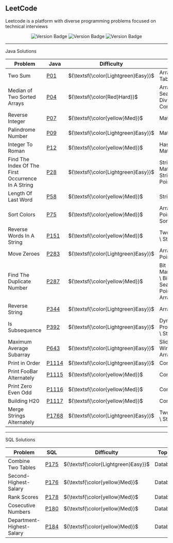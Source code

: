 ## LeetCode

Leetcode is a platform with diverse programming problems focused on technical interviews

<div align="center">
  <img src="https://img.shields.io/badge/Easy-12/826-gray?style=flat&logo=easy&labelColor=green" alt="Version Badge"/>
  <img src="https://img.shields.io/badge/Med.-11/1726-gray?style=flat&logo=med&labelColor=yellow" alt="Version Badge"/>
  <img src="https://img.shields.io/badge/Hard-1/747-gray?style=flat&logo=hard&labelColor=red" alt="Version Badge"/>
</div>

---
Java Solutions

| Problem | Java | Difficulty | Topics | Beats |
| -- | -- | -- | -- | -- |
| Two Sum | [P01](Java/1-Two-Sum/Problem.java) | ${\textsf{\color{Lightgreen}Easy}}$ | Array Hash \ Table | 98.63% |
| Median of Two Sorted Arrays | [P04](Java/4-Median-Of-Two-Sorted-Arrays/Problem.java) | ${\textsf{\color{Red}Hard}}$ | ArrayBinary \ Search \ Divide and Conquer | 31.53% |
| Reverse Integer | [P07](Java/7-Reverse-Integer/Problem.java) | ${\textsf{\color{yellow}Med}}$ | Math | 86.78% | 
| Palindrome Number | [P09](Java/9-Palindrome-Number/Problem.java) | ${\textsf{\color{Lightgreen}Easy}}$ | Math | 100.00% |
| Integer To Roman | [P12](Java/12-Integer-To-Roman/Problem.java) | ${\textsf{\color{yellow}Med}}$ | Hash Table \ Math \ String | 98.33% |
| Find The Index Of The First Occurrence In A String | [P28](Java/28-Find-The-Index-Of-The-First-Occurrence-In-A-String/Problem.java) | ${\textsf{\color{Lightgreen}Easy}}$ | String Matching \ String \ Two Pointers | 100.00% |  
| Length Of Last Word | [P58](Java/58-Length-Of-Last-Word/Problem.java) | ${\textsf{\color{yellow}Med}}$ | String | 100.00% |
| Sort Colors | [P75](Java/75-Sort-Colors/Problem.java) | ${\textsf{\color{yellow}Med}}$ | Array \ Two Pointers \ Sorting | 100.00% |
| Reverse Words In A String | [P151](Java/151-Reverse-Words-in-a-String/Problem.java) | ${\textsf{\color{yellow}Med}}$ | Two Pointers \ String | 20.66% | 
| Move Zeroes | [P283](Java/283-Move-Zeroes/Problem.java) | ${\textsf{\color{Lightgreen}Easy}}$ | Array \ Two Pointers | 83.78%
| Find The Duplicate Number | [P287](Java/287-Find-The-Duplicate-Number/Problem.java) | ${\textsf{\color{yellow}Med}}$ | Bit Manipulation \ Binary Search \ Two Pointers \ Array | 6.00% |
| Reverse String | [P344](Java/344-Reverse-String/Problem.java) | ${\textsf{\color{Lightgreen}Easy}}$ | Array | 90.09% |
| Is Subsequence | [P392](Java/392-Is-Subsequence/Problem.java) | ${\textsf{\color{Lightgreen}Easy}}$ | Dynamic Programming \ String | 93.17% |
| Maximum Average Subarray | [P643](Java/643-Maximum-Average-Subarray-I/Problem.java) | ${\textsf{\color{Lightgreen}Easy}}$ | Sliding Window \ Array | 41.99% |
| Print in Order | [P1114](Java/1114-Print-In-Order/Problem.java) | ${\textsf{\color{Lightgreen}Easy}}$ | Concurrency |
| Print FooBar Alternately | [P1115](Java/1115-Print-FooBar-Alternately/Problem.java) | ${\textsf{\color{yellow}Med}}$ | Concurrency |
| Print Zero Even Odd | [P1116](Java/1116-Print-Zero-Even-Odd/Problem.java) | ${\textsf{\color{yellow}Med}}$ | Concurrency | 99.88% |
| Building H20 | [P1117](Java/1117-Building-H2O/Problem.java) | ${\textsf{\color{yellow}Med}}$ | Concurrency | 99.57% |
| Merge Strings Alternately | [P1768](Java/1768-Merge-Strings-Alternately/Problem.java) | ${\textsf{\color{Lightgreen}Easy}}$ | Two Pointers \ String | 84.50% |

---

SQL Solutions

| Problem | SQL | Difficulty | Topics | Beats |
| -- | -- | -- | -- | -- |
| Combine Two Tables | [P175](Sql/175-Combine-Two-Tables/problem.sql) | ${\textsf{\color{Lightgreen}Easy}}$ | Database | 96.69% |
| Second-Highest-Salary | [P176](Sql/176-Second-Highest-Salary/problem.sql) | ${\textsf{\color{yellow}Med}}$| Database | 98.31% |
| Rank Scores | [P178](Sql/178-Rank-Scores/problem.sql) | ${\textsf{\color{yellow}Med}}$ | Database | 84.54% |
| Cosecutive Numbers | [P180](Sql/180-Cosecutive-Numbers/problem.sql) | ${\textsf{\color{yellow}Med}}$ | Database | 17.50% |
| Department-Highest-Salary | [P184](Sql/184-Department-Highest-Salary/problem.sql) | ${\textsf{\color{yellow}Med}}$| Database | 89.98% |
